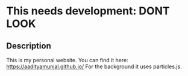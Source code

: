 # This needs development: DONT LOOK
## Description

This is my personal website. You can find it here: https://aadityamunjal.github.io/ For the background it uses particles.js.
